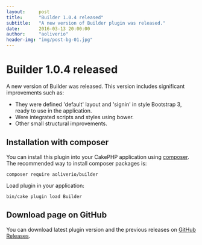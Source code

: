 ```yaml
---
layout:     post
title:      "Builder 1.0.4 released"
subtitle:   "A new version of Builder plugin was released."
date:       2016-03-13 20:00:00
author:     "aoliverio"
header-img: "img/post-bg-01.jpg"
---
```


# Builder 1.0.4 released

A new version of Builder was released. This version includes significant improvements such as:

- They were defined 'default' layout and 'signin' in style Bootstrap 3, ready to use in the application.
- Were integrated scripts and styles using bower.
- Other small structural improvements.

## Installation with composer

You can install this plugin into your CakePHP application using [composer](http://getcomposer.org).
The recommended way to install composer packages is:

```
composer require aoliverio/builder
```

Load plugin in your application:

```
bin/cake plugin load Builder
```

## Download page on GitHub

You can download latest plugin version and the previous releases on [GitHub Releases](https://github.com/aoliverio/builder/releases).